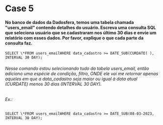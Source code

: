 # Case 5

#### No banco de dados da Dadosfera, temos uma tabela chamada "users_email" contendo detalhes do usuário. Escreva uma consulta SQL que seleciona usuário que se cadastraram nos último 30 dias e envie um relatório com esses dados. Por favor, explique o que cada parte da consulta faz.

```
SELECT \*FROM users_emailWHERE data_cadastro >= DATE_SUB(CURDATE( ), INTERVAL 30 DAY);
```

###### Nesse comando estou selecionando tudo da tabela users_email, então adiciono uma espécie de condição, filtro, ONDE ele vai me retornar apenas aqueles em que a data_cadastro seja maior ou igual à data atual (CURDATE) menos 30 dias (INTERVAL 30 DAY).

###### Ex.:

```
SELECT \*FROM users_emailWHERE data_cadastro >= DATE_SUB(08-03-2023, INTERVAL 30 DAY);
```
